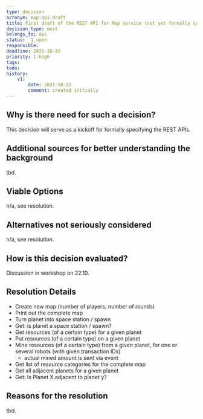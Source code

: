 ```yaml
---
type: decision
acronym: map-api-draft
title: First draft of the REST API for Map service (not yet formally specified)
decision_type: must
belongs_to: api
status: _1_open
responsible: 
deadline: 2021-10-22
priority: 1-high
tags: 
todo:
history:
    v1:
        date: 2021-10-22
        comment: created initially
---
```


## Why is there need for such a decision?

This decision will serve as a kickoff for formally specifying the REST APIs.

## Additional sources for better understanding the background

tbd.

## Viable Options

n/a, see resolution.

## Alternatives not seriously considered

n/a, see resolution.

## How is this decision evaluated?

Discussion in workshop on 22.10.

## Resolution Details

* Create new map (number of players, number of rounds)
* Print out the complete map
* Turn planet into space station / spawn
* Get: is planet a space station / spawn?
* Get resources (of a certain type) for a given planet
* Put resources (of a certain type) on a given planet
* Mine resources (of a certain type) from a given planet, for one or several robots (with given transaction IDs)
  * actual mined amount is sent via event
* Get list of resource categories for the complete map
* Get all adjacent planets for a given planet
* Get: Is Planet X adjacent to planet y?


## Reasons for the resolution

tbd.
